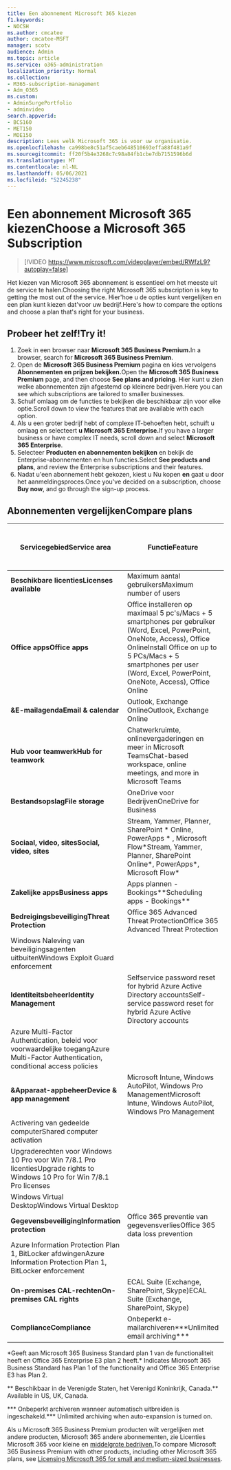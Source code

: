 ```yaml
---
title: Een abonnement Microsoft 365 kiezen
f1.keywords:
- NOCSH
ms.author: cmcatee
author: cmcatee-MSFT
manager: scotv
audience: Admin
ms.topic: article
ms.service: o365-administration
localization_priority: Normal
ms.collection:
- M365-subscription-management
- Adm_O365
ms.custom:
- AdminSurgePortfolio
- adminvideo
search.appverid:
- BCS160
- MET150
- MOE150
description: Lees welk Microsoft 365 is voor uw organisatie.
ms.openlocfilehash: ca998be8c51af5caeb648510693effa88f481a9f
ms.sourcegitcommit: ff20f5b4e3268c7c98a84fb1cbe7db7151596b6d
ms.translationtype: MT
ms.contentlocale: nl-NL
ms.lasthandoff: 05/06/2021
ms.locfileid: "52245238"
---
```

# <a name="choose-a-microsoft-365-subscription"></a><span data-ttu-id="da15c-103">Een abonnement Microsoft 365 kiezen</span><span class="sxs-lookup"><span data-stu-id="da15c-103">Choose a Microsoft 365 Subscription</span></span>

> [!VIDEO https://www.microsoft.com/videoplayer/embed/RWfzL9?autoplay=false]

<span data-ttu-id="da15c-104">Het kiezen van Microsoft 365 abonnement is essentieel om het meeste uit de service te halen.</span><span class="sxs-lookup"><span data-stu-id="da15c-104">Choosing the right Microsoft 365 subscription is key to getting the most out of the service.</span></span> <span data-ttu-id="da15c-105">Hier&#39;hoe u de opties kunt vergelijken en een plan kunt kiezen dat&#39;voor uw bedrijf.</span><span class="sxs-lookup"><span data-stu-id="da15c-105">Here&#39;s how to compare the options and choose a plan that&#39;s right for your business.</span></span>

## <a name="try-it"></a><span data-ttu-id="da15c-106">Probeer het zelf!</span><span class="sxs-lookup"><span data-stu-id="da15c-106">Try it!</span></span>

1. <span data-ttu-id="da15c-107">Zoek in een browser naar **Microsoft 365 Business Premium.**</span><span class="sxs-lookup"><span data-stu-id="da15c-107">In a browser, search for  **Microsoft 365 Business Premium**.</span></span>
2. <span data-ttu-id="da15c-108">Open de **Microsoft 365 Business Premium** pagina en kies vervolgens **Abonnementen en prijzen bekijken.**</span><span class="sxs-lookup"><span data-stu-id="da15c-108">Open the  **Microsoft 365 Business Premium**  page, and then choose  **See plans and pricing**.</span></span> <span data-ttu-id="da15c-109">Hier kunt u zien welke abonnementen zijn afgestemd op kleinere bedrijven.</span><span class="sxs-lookup"><span data-stu-id="da15c-109">Here you can see which subscriptions are tailored to smaller businesses.</span></span>
3. <span data-ttu-id="da15c-110">Schuif omlaag om de functies te bekijken die beschikbaar zijn voor elke optie.</span><span class="sxs-lookup"><span data-stu-id="da15c-110">Scroll down to view the features that are available with each option.</span></span>
4. <span data-ttu-id="da15c-111">Als u een groter bedrijf hebt of complexe IT-behoeften hebt, schuift u omlaag en selecteert **u Microsoft 365 Enterprise.**</span><span class="sxs-lookup"><span data-stu-id="da15c-111">If you have a larger business or have complex IT needs, scroll down and select  **Microsoft 365 Enterprise**.</span></span>
5. <span data-ttu-id="da15c-112">Selecteer  **Producten en abonnementen bekijken** en bekijk de Enterprise-abonnementen en hun functies.</span><span class="sxs-lookup"><span data-stu-id="da15c-112">Select  **See products and plans**, and review the Enterprise subscriptions and their features.</span></span>
6. <span data-ttu-id="da15c-113">Nadat u&#39;een abonnement hebt gekozen, kiest u Nu kopen  **en** gaat u door het aanmeldingsproces.</span><span class="sxs-lookup"><span data-stu-id="da15c-113">Once you&#39;ve decided on a subscription, choose  **Buy now**, and go through the sign-up process.</span></span>

## <a name="compare-plans"></a><span data-ttu-id="da15c-114">Abonnementen vergelijken</span><span class="sxs-lookup"><span data-stu-id="da15c-114">Compare plans</span></span>

| <span data-ttu-id="da15c-115">Servicegebied</span><span class="sxs-lookup"><span data-stu-id="da15c-115">Service area</span></span> | <span data-ttu-id="da15c-116">Functie</span><span class="sxs-lookup"><span data-stu-id="da15c-116">Feature</span></span> | <span data-ttu-id="da15c-117">Microsoft 365 Business Standard</span><span class="sxs-lookup"><span data-stu-id="da15c-117">Microsoft 365 Business Standard</span></span> | <span data-ttu-id="da15c-118">Microsoft 365 Business Premium</span><span class="sxs-lookup"><span data-stu-id="da15c-118">Microsoft 365 Business Premium</span></span> | <span data-ttu-id="da15c-119">Office 365 Enterprise E3</span><span class="sxs-lookup"><span data-stu-id="da15c-119">Office 365 Enterprise E3</span></span> |
| --- | --- | --- | --- | --- |
| <span data-ttu-id="da15c-120">**Beschikbare licenties**</span><span class="sxs-lookup"><span data-stu-id="da15c-120">**Licenses available**</span></span> | <span data-ttu-id="da15c-121">Maximum aantal gebruikers</span><span class="sxs-lookup"><span data-stu-id="da15c-121">Maximum number of users</span></span> | <span data-ttu-id="da15c-122">300</span><span class="sxs-lookup"><span data-stu-id="da15c-122">300</span></span> | <span data-ttu-id="da15c-123">300</span><span class="sxs-lookup"><span data-stu-id="da15c-123">300</span></span> | <span data-ttu-id="da15c-124">Onbeperkt</span><span class="sxs-lookup"><span data-stu-id="da15c-124">Unlimited</span></span> |
| <span data-ttu-id="da15c-125">**Office apps**</span><span class="sxs-lookup"><span data-stu-id="da15c-125">**Office apps**</span></span> | <span data-ttu-id="da15c-126">Office installeren op maximaal 5 pc's/Macs + 5 smartphones per gebruiker (Word, Excel, PowerPoint, OneNote, Access), Office Online</span><span class="sxs-lookup"><span data-stu-id="da15c-126">Install Office on up to 5 PCs/Macs + 5 smartphones per user (Word, Excel, PowerPoint, OneNote, Access), Office Online</span></span> | <span data-ttu-id="da15c-127">Business</span><span class="sxs-lookup"><span data-stu-id="da15c-127">Business</span></span> | <span data-ttu-id="da15c-128">Business</span><span class="sxs-lookup"><span data-stu-id="da15c-128">Business</span></span> | <span data-ttu-id="da15c-129">ProPlus</span><span class="sxs-lookup"><span data-stu-id="da15c-129">ProPlus</span></span> |
| <span data-ttu-id="da15c-130">**&amp;E-mailagenda**</span><span class="sxs-lookup"><span data-stu-id="da15c-130">**Email &amp; calendar**</span></span> | <span data-ttu-id="da15c-131">Outlook, Exchange Online</span><span class="sxs-lookup"><span data-stu-id="da15c-131">Outlook, Exchange Online</span></span> | <span data-ttu-id="da15c-132">50 GB</span><span class="sxs-lookup"><span data-stu-id="da15c-132">50 GB</span></span> | <span data-ttu-id="da15c-133">50 GB</span><span class="sxs-lookup"><span data-stu-id="da15c-133">50 GB</span></span> | <span data-ttu-id="da15c-134">100 GB</span><span class="sxs-lookup"><span data-stu-id="da15c-134">100 GB</span></span> |
| <span data-ttu-id="da15c-135">**Hub voor teamwerk**</span><span class="sxs-lookup"><span data-stu-id="da15c-135">**Hub for teamwork**</span></span> | <span data-ttu-id="da15c-136">Chatwerkruimte, onlinevergaderingen en meer in Microsoft Teams</span><span class="sxs-lookup"><span data-stu-id="da15c-136">Chat-based workspace, online meetings, and more in Microsoft Teams</span></span> | <span data-ttu-id="da15c-137">Ja</span><span class="sxs-lookup"><span data-stu-id="da15c-137">Yes</span></span> | <span data-ttu-id="da15c-138">Ja</span><span class="sxs-lookup"><span data-stu-id="da15c-138">Yes</span></span> | <span data-ttu-id="da15c-139">Ja</span><span class="sxs-lookup"><span data-stu-id="da15c-139">Yes</span></span> |
| <span data-ttu-id="da15c-140">**Bestandsopslag**</span><span class="sxs-lookup"><span data-stu-id="da15c-140">**File storage**</span></span> | <span data-ttu-id="da15c-141">OneDrive voor Bedrijven</span><span class="sxs-lookup"><span data-stu-id="da15c-141">OneDrive for Business</span></span> | <span data-ttu-id="da15c-142">1 TB per gebruiker</span><span class="sxs-lookup"><span data-stu-id="da15c-142">1 TB per user</span></span> | <span data-ttu-id="da15c-143">1 TB per gebruiker</span><span class="sxs-lookup"><span data-stu-id="da15c-143">1 TB per user</span></span> | <span data-ttu-id="da15c-144">Onbeperkt</span><span class="sxs-lookup"><span data-stu-id="da15c-144">Unlimited</span></span> |
| <span data-ttu-id="da15c-145">**Sociaal, video, sites**</span><span class="sxs-lookup"><span data-stu-id="da15c-145">**Social, video, sites**</span></span> | <span data-ttu-id="da15c-146">Stream, Yammer, Planner, SharePoint \* Online, PowerApps \* , Microsoft Flow\*</span><span class="sxs-lookup"><span data-stu-id="da15c-146">Stream, Yammer, Planner, SharePoint Online\*, PowerApps\*, Microsoft Flow\*</span></span> | <span data-ttu-id="da15c-147">Ja</span><span class="sxs-lookup"><span data-stu-id="da15c-147">Yes</span></span> | <span data-ttu-id="da15c-148">Ja</span><span class="sxs-lookup"><span data-stu-id="da15c-148">Yes</span></span> | <span data-ttu-id="da15c-149">Ja</span><span class="sxs-lookup"><span data-stu-id="da15c-149">Yes</span></span> |
| <span data-ttu-id="da15c-150">**Zakelijke apps**</span><span class="sxs-lookup"><span data-stu-id="da15c-150">**Business apps**</span></span> | <span data-ttu-id="da15c-151">Apps plannen - Bookings\*\*</span><span class="sxs-lookup"><span data-stu-id="da15c-151">Scheduling apps - Bookings\*\*</span></span> | <span data-ttu-id="da15c-152">Ja</span><span class="sxs-lookup"><span data-stu-id="da15c-152">Yes</span></span> | <span data-ttu-id="da15c-153">Ja</span><span class="sxs-lookup"><span data-stu-id="da15c-153">Yes</span></span> | <span data-ttu-id="da15c-154">Ja</span><span class="sxs-lookup"><span data-stu-id="da15c-154">Yes</span></span> |
| <span data-ttu-id="da15c-155">**Bedreigingsbeveiliging**</span><span class="sxs-lookup"><span data-stu-id="da15c-155">**Threat Protection**</span></span> | <span data-ttu-id="da15c-156">Office 365 Advanced Threat Protection</span><span class="sxs-lookup"><span data-stu-id="da15c-156">Office 365 Advanced Threat Protection</span></span> | <span data-ttu-id="da15c-157">Nee</span><span class="sxs-lookup"><span data-stu-id="da15c-157">No</span></span> | <span data-ttu-id="da15c-158">Ja</span><span class="sxs-lookup"><span data-stu-id="da15c-158">Yes</span></span> | <span data-ttu-id="da15c-159">Nee</span><span class="sxs-lookup"><span data-stu-id="da15c-159">No</span></span> |
 | <span data-ttu-id="da15c-160">Windows Naleving van beveiligingsagenten uitbuiten</span><span class="sxs-lookup"><span data-stu-id="da15c-160">Windows Exploit Guard enforcement</span></span>| | <span data-ttu-id="da15c-161">Nee</span><span class="sxs-lookup"><span data-stu-id="da15c-161">No</span></span> | <span data-ttu-id="da15c-162">Ja</span><span class="sxs-lookup"><span data-stu-id="da15c-162">Yes</span></span> | <span data-ttu-id="da15c-163">Nee</span><span class="sxs-lookup"><span data-stu-id="da15c-163">No</span></span> |
| <span data-ttu-id="da15c-164">**Identiteitsbeheer**</span><span class="sxs-lookup"><span data-stu-id="da15c-164">**Identity Management**</span></span> | <span data-ttu-id="da15c-165">Selfservice password reset for hybrid Azure Active Directory accounts</span><span class="sxs-lookup"><span data-stu-id="da15c-165">Self-service password reset for hybrid Azure Active Directory accounts</span></span> | <span data-ttu-id="da15c-166">Nee</span><span class="sxs-lookup"><span data-stu-id="da15c-166">No</span></span> | <span data-ttu-id="da15c-167">Ja</span><span class="sxs-lookup"><span data-stu-id="da15c-167">Yes</span></span> | <span data-ttu-id="da15c-168">Nee</span><span class="sxs-lookup"><span data-stu-id="da15c-168">No</span></span> |
 | <span data-ttu-id="da15c-169">Azure Multi-Factor Authentication, beleid voor voorwaardelijke toegang</span><span class="sxs-lookup"><span data-stu-id="da15c-169">Azure Multi-Factor Authentication, conditional access policies</span></span> | | <span data-ttu-id="da15c-170">Nee</span><span class="sxs-lookup"><span data-stu-id="da15c-170">No</span></span> | <span data-ttu-id="da15c-171">Ja</span><span class="sxs-lookup"><span data-stu-id="da15c-171">Yes</span></span> | <span data-ttu-id="da15c-172">Nee</span><span class="sxs-lookup"><span data-stu-id="da15c-172">No</span></span> |
| <span data-ttu-id="da15c-173">**&amp;Apparaat-appbeheer**</span><span class="sxs-lookup"><span data-stu-id="da15c-173">**Device &amp; app management**</span></span> | <span data-ttu-id="da15c-174">Microsoft Intune, Windows AutoPilot, Windows Pro Management</span><span class="sxs-lookup"><span data-stu-id="da15c-174">Microsoft Intune, Windows AutoPilot, Windows Pro Management</span></span> | <span data-ttu-id="da15c-175">Nee</span><span class="sxs-lookup"><span data-stu-id="da15c-175">No</span></span> | <span data-ttu-id="da15c-176">Ja</span><span class="sxs-lookup"><span data-stu-id="da15c-176">Yes</span></span> | <span data-ttu-id="da15c-177">Nee</span><span class="sxs-lookup"><span data-stu-id="da15c-177">No</span></span> |
 | <span data-ttu-id="da15c-178">Activering van gedeelde computer</span><span class="sxs-lookup"><span data-stu-id="da15c-178">Shared computer activation</span></span> | | <span data-ttu-id="da15c-179">Nee</span><span class="sxs-lookup"><span data-stu-id="da15c-179">No</span></span> | <span data-ttu-id="da15c-180">Ja</span><span class="sxs-lookup"><span data-stu-id="da15c-180">Yes</span></span> | <span data-ttu-id="da15c-181">Ja</span><span class="sxs-lookup"><span data-stu-id="da15c-181">Yes</span></span> |
 | <span data-ttu-id="da15c-182">Upgraderechten voor Windows 10 Pro voor Win 7/8.1 Pro licenties</span><span class="sxs-lookup"><span data-stu-id="da15c-182">Upgrade rights to Windows 10 Pro for Win 7/8.1 Pro licenses</span></span> | | <span data-ttu-id="da15c-183">Nee</span><span class="sxs-lookup"><span data-stu-id="da15c-183">No</span></span> | <span data-ttu-id="da15c-184">Ja</span><span class="sxs-lookup"><span data-stu-id="da15c-184">Yes</span></span> | <span data-ttu-id="da15c-185">Nee</span><span class="sxs-lookup"><span data-stu-id="da15c-185">No</span></span> |
 | <span data-ttu-id="da15c-186">Windows Virtual Desktop</span><span class="sxs-lookup"><span data-stu-id="da15c-186">Windows Virtual Desktop</span></span> | | <span data-ttu-id="da15c-187">Nee</span><span class="sxs-lookup"><span data-stu-id="da15c-187">No</span></span> | <span data-ttu-id="da15c-188">Ja</span><span class="sxs-lookup"><span data-stu-id="da15c-188">Yes</span></span> | <span data-ttu-id="da15c-189">Nee</span><span class="sxs-lookup"><span data-stu-id="da15c-189">No</span></span> |
| <span data-ttu-id="da15c-190">**Gegevensbeveiliging**</span><span class="sxs-lookup"><span data-stu-id="da15c-190">**Information protection**</span></span> | <span data-ttu-id="da15c-191">Office 365 preventie van gegevensverlies</span><span class="sxs-lookup"><span data-stu-id="da15c-191">Office 365 data loss prevention</span></span> | <span data-ttu-id="da15c-192">Nee</span><span class="sxs-lookup"><span data-stu-id="da15c-192">No</span></span> | <span data-ttu-id="da15c-193">Ja</span><span class="sxs-lookup"><span data-stu-id="da15c-193">Yes</span></span> | <span data-ttu-id="da15c-194">Ja</span><span class="sxs-lookup"><span data-stu-id="da15c-194">Yes</span></span> |
 | <span data-ttu-id="da15c-195">Azure Information Protection Plan 1, BitLocker afdwingen</span><span class="sxs-lookup"><span data-stu-id="da15c-195">Azure Information Protection Plan 1, BitLocker enforcement</span></span> | | <span data-ttu-id="da15c-196">Nee</span><span class="sxs-lookup"><span data-stu-id="da15c-196">No</span></span> | <span data-ttu-id="da15c-197">Ja</span><span class="sxs-lookup"><span data-stu-id="da15c-197">Yes</span></span> | <span data-ttu-id="da15c-198">Nee</span><span class="sxs-lookup"><span data-stu-id="da15c-198">No</span></span> |
| <span data-ttu-id="da15c-199">**On-premises CAL-rechten**</span><span class="sxs-lookup"><span data-stu-id="da15c-199">**On-premises CAL rights**</span></span> | <span data-ttu-id="da15c-200">ECAL Suite (Exchange, SharePoint, Skype)</span><span class="sxs-lookup"><span data-stu-id="da15c-200">ECAL Suite (Exchange, SharePoint, Skype)</span></span> | <span data-ttu-id="da15c-201">Nee</span><span class="sxs-lookup"><span data-stu-id="da15c-201">No</span></span> | <span data-ttu-id="da15c-202">Nee</span><span class="sxs-lookup"><span data-stu-id="da15c-202">No</span></span> | <span data-ttu-id="da15c-203">Ja</span><span class="sxs-lookup"><span data-stu-id="da15c-203">Yes</span></span> |
| <span data-ttu-id="da15c-204">**Compliance**</span><span class="sxs-lookup"><span data-stu-id="da15c-204">**Compliance**</span></span> | <span data-ttu-id="da15c-205">Onbeperkt e-mailarchiveren\*\*\*</span><span class="sxs-lookup"><span data-stu-id="da15c-205">Unlimited email archiving\*\*\*</span></span> | <span data-ttu-id="da15c-206">Nee</span><span class="sxs-lookup"><span data-stu-id="da15c-206">No</span></span> | <span data-ttu-id="da15c-207">Ja</span><span class="sxs-lookup"><span data-stu-id="da15c-207">Yes</span></span> | <span data-ttu-id="da15c-208">Ja</span><span class="sxs-lookup"><span data-stu-id="da15c-208">Yes</span></span> |

<span data-ttu-id="da15c-209">\*Geeft aan Microsoft 365 Business Standard plan 1 van de functionaliteit heeft en Office 365 Enterprise E3 plan 2 heeft.</span><span class="sxs-lookup"><span data-stu-id="da15c-209">\* Indicates Microsoft 365 Business Standard has Plan 1 of the functionality and Office 365 Enterprise E3 has Plan 2.</span></span>

<span data-ttu-id="da15c-210">\*\* Beschikbaar in de Verenigde Staten, het Verenigd Koninkrijk, Canada.</span><span class="sxs-lookup"><span data-stu-id="da15c-210">\*\* Available in US, UK, Canada.</span></span>

<span data-ttu-id="da15c-211">\*\*\* Onbeperkt archiveren wanneer automatisch uitbreiden is ingeschakeld.</span><span class="sxs-lookup"><span data-stu-id="da15c-211">\*\*\* Unlimited archiving when auto-expansion is turned on.</span></span>

<span data-ttu-id="da15c-212">Als u Microsoft 365 Business Premium producten wilt vergelijken met andere producten, Microsoft 365 andere abonnementen, zie Licenties Microsoft 365 voor kleine en [middelgrote bedrijven.](/office365/servicedescriptions/microsoft-365-service-descriptions/licensing-microsoft-365-in-smb)</span><span class="sxs-lookup"><span data-stu-id="da15c-212">To compare Microsoft 365 Business Premium with other products, including other Microsoft 365 plans, see [Licensing Microsoft 365 for small and medium-sized businesses](/office365/servicedescriptions/microsoft-365-service-descriptions/licensing-microsoft-365-in-smb).</span></span>
